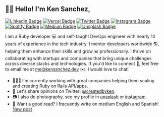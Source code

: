 ## ✌🏼 Hello! I'm Ken Sanchez,
[![Linkedin Badge](https://img.shields.io/badge/-LinkedIn-0e76a8?style=flat&logo=Linkedin&logoColor=white)](https://linkedin.com/in/kenrric-garcia)
[![Vercel Badge](https://img.shields.io/badge/Website-3b5998?style=flat&logo=Vercel&logoColor=white)](https://kensanchez.dev)
[![Twitter Badge](https://img.shields.io/badge/-Twitter-00acee?style=flat&logo=Twitter&logoColor=white)](https://twitter.com/createdbyken)
[![Instagram Badge](https://img.shields.io/badge/-Instagram-e4405f?style=flat&logo=Instagram&logoColor=white)](https://instagram.com/createdby.ken/)
[![Spotify Badge](https://img.shields.io/badge/-Spotify-64D160?style=flat&logo=Spotify&logoColor=white)](https://open.spotify.com/user/2z6lv0yzjfgbrk7vmtbyrbth5)
[![Medium Badge](https://img.shields.io/badge/medium-%2312100E.svg?&style=flat&logo=medium&logoColor=white)](https://medium.com/@kensanchez16/)
[![Unsplash Badge](https://img.shields.io/badge/unsplash-0030D0?style=flat&logo=unsplash&logoColor=white)](https://unsplash.com/createdbyken/)

I am a Ruby developer 💻 and self-taught DevOps engineer with nearly 10 years of experience in the tech industry. I mentor developers worldwide 🌎, helping them enhance their skills and grow 📊 professionally. I thrive on collaborating with startups and companies that bring unique challenges across diverse stacks and technologies. If you'd like to connect 📱, feel free to email me at [me@kensanchez.dev](mailto:me@kensanchez.dev) ✉️. I would love to chat!



- 👨🏻‍💻 I’m currently working with great companies helping them scaling and creating Ruby on Rails API/apps.
- 💬 Let's share opinions on Twitter! [@createdbyken](https://twitter.com/createdbyken).
- 📷 I also do photography, see my profile in [unsplash](https://unsplash.com/es/@createdbyken) or [instagram](https://www.instagram.com/createdby.ken/).
- 📰 Want a good read? I frecuently write on medium English and Spanish! [New post](https://medium.com/@kensanchez16/)